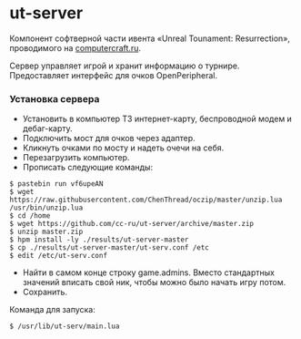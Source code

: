 # ut-server
Компонент софтверной части ивента «Unreal Tounament: Resurrection», проводимого на [computercraft.ru](http://computercraft.ru).

Сервер управляет игрой и хранит информацию о турнире. Предоставляет интерфейс для очков OpenPeripheral.

### Установка сервера
* Установить в компьютер T3 интернет-карту, беспроводной модем и дебаг-карту.
* Подключить мост для очков через адаптер.
* Кликнуть очками по мосту и надеть очечи на себя.
* Перезагрузить компьютер.
* Прописать следующие команды:

```
$ pastebin run vf6upeAN
$ wget https://raw.githubusercontent.com/ChenThread/oczip/master/unzip.lua /usr/bin/unzip.lua
$ cd /home
$ wget https://github.com/cc-ru/ut-server/archive/master.zip
$ unzip master.zip
$ hpm install -ly ./results/ut-server-master
$ cp ./results/ut-server-master/ut-serv.conf /etc
$ edit /etc/ut-serv.conf
```

* Найти в самом конце строку game.admins. Вместо стандартных значений вписать свой ник, чтобы можно было начать игру потом.
* Сохранить.

Команда для запуска:


```
$ /usr/lib/ut-serv/main.lua
```

